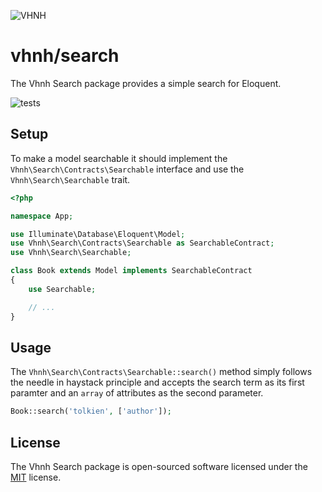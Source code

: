 ![VHNH](https://avatars3.githubusercontent.com/u/66573047?s=200)

# vhnh/search
The Vhnh Search package provides a simple search for Eloquent.

![tests](https://github.com/vhnh/search/workflows/tests/badge.svg)

## Setup

To make a model searchable it should implement the `Vhnh\Search\Contracts\Searchable` interface and use the `Vhnh\Search\Searchable` trait.

```php
<?php

namespace App;

use Illuminate\Database\Eloquent\Model;
use Vhnh\Search\Contracts\Searchable as SearchableContract;
use Vhnh\Search\Searchable;

class Book extends Model implements SearchableContract
{
    use Searchable;

    // ...
}
```

## Usage

The `Vhnh\Search\Contracts\Searchable::search()` method simply follows the needle in haystack principle and accepts the search term as its first paramter and an `array` of attributes as the second parameter. 

```php
Book::search('tolkien', ['author']);
```

## License
The Vhnh Search package is open-sourced software licensed under the [MIT](http://opensource.org/licenses/MIT) license.